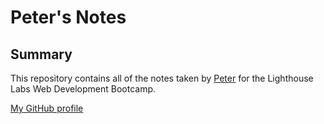 # Peter's Notes

## Summary 

This repository contains all of the notes taken by [Peter](https://github.com/superskyy) for the Lighthouse Labs Web Development Bootcamp.

[My GitHub profile](https://github.com/superskyy)